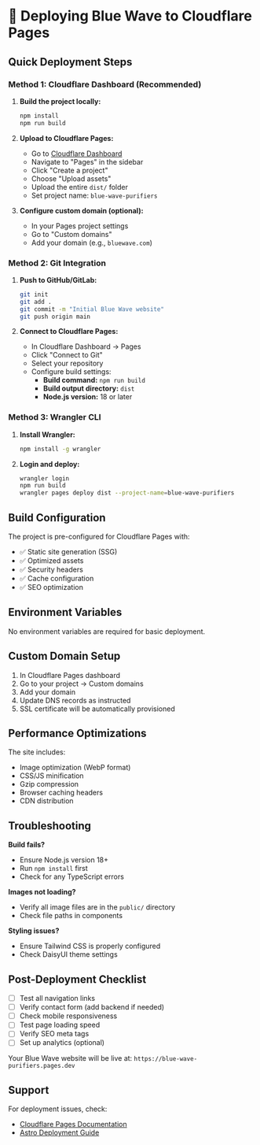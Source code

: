 # 🚀 Deploying Blue Wave to Cloudflare Pages

## Quick Deployment Steps

### Method 1: Cloudflare Dashboard (Recommended)

1. **Build the project locally:**
   ```bash
   npm install
   npm run build
   ```

2. **Upload to Cloudflare Pages:**
   - Go to [Cloudflare Dashboard](https://dash.cloudflare.com)
   - Navigate to "Pages" in the sidebar
   - Click "Create a project"
   - Choose "Upload assets"
   - Upload the entire `dist/` folder
   - Set project name: `blue-wave-purifiers`

3. **Configure custom domain (optional):**
   - In your Pages project settings
   - Go to "Custom domains"
   - Add your domain (e.g., `bluewave.com`)

### Method 2: Git Integration

1. **Push to GitHub/GitLab:**
   ```bash
   git init
   git add .
   git commit -m "Initial Blue Wave website"
   git push origin main
   ```

2. **Connect to Cloudflare Pages:**
   - In Cloudflare Dashboard → Pages
   - Click "Connect to Git"
   - Select your repository
   - Configure build settings:
     - **Build command:** `npm run build`
     - **Build output directory:** `dist`
     - **Node.js version:** 18 or later

### Method 3: Wrangler CLI

1. **Install Wrangler:**
   ```bash
   npm install -g wrangler
   ```

2. **Login and deploy:**
   ```bash
   wrangler login
   npm run build
   wrangler pages deploy dist --project-name=blue-wave-purifiers
   ```

## Build Configuration

The project is pre-configured for Cloudflare Pages with:

- ✅ Static site generation (SSG)
- ✅ Optimized assets
- ✅ Security headers
- ✅ Cache configuration
- ✅ SEO optimization

## Environment Variables

No environment variables are required for basic deployment.

## Custom Domain Setup

1. In Cloudflare Pages dashboard
2. Go to your project → Custom domains
3. Add your domain
4. Update DNS records as instructed
5. SSL certificate will be automatically provisioned

## Performance Optimizations

The site includes:
- Image optimization (WebP format)
- CSS/JS minification
- Gzip compression
- Browser caching headers
- CDN distribution

## Troubleshooting

**Build fails?**
- Ensure Node.js version 18+
- Run `npm install` first
- Check for any TypeScript errors

**Images not loading?**
- Verify all image files are in the `public/` directory
- Check file paths in components

**Styling issues?**
- Ensure Tailwind CSS is properly configured
- Check DaisyUI theme settings

## Post-Deployment Checklist

- [ ] Test all navigation links
- [ ] Verify contact form (add backend if needed)
- [ ] Check mobile responsiveness
- [ ] Test page loading speed
- [ ] Verify SEO meta tags
- [ ] Set up analytics (optional)

Your Blue Wave website will be live at: `https://blue-wave-purifiers.pages.dev`

## Support

For deployment issues, check:
- [Cloudflare Pages Documentation](https://developers.cloudflare.com/pages/)
- [Astro Deployment Guide](https://docs.astro.build/en/guides/deploy/)